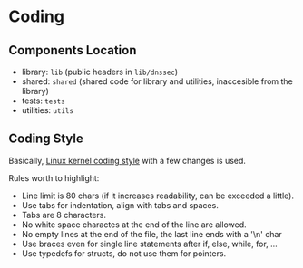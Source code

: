 # Coding

## Components Location

- library: `lib` (public headers in `lib/dnssec`)
- shared: `shared` (shared code for library and utilities, inaccesible from the library)
- tests: `tests`
- utilities: `utils`

## Coding Style

Basically, [Linux kernel coding style](https://www.kernel.org/doc/Documentation/CodingStyle) with a few changes is used.

Rules worth to highlight:

- Line limit is 80 chars (if it increases readability, can be exceeded a little).
- Use tabs for indentation, align with tabs and spaces.
- Tabs are 8 characters.
- No white space charactes at the end of the line are allowed.
- No empty lines at the end of the file, the last line ends with a '\n' char
- Use braces even for single line statements after if, else, while, for, ...
- Use typedefs for structs, do not use them for pointers.
